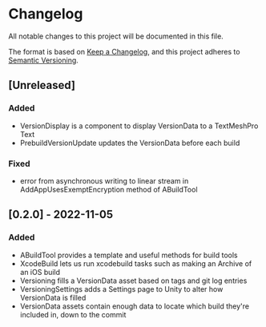 # Changelog
All notable changes to this project will be documented in this file.

The format is based on [Keep a Changelog](https://keepachangelog.com/en/1.0.0/),
and this project adheres to [Semantic Versioning](https://semver.org/spec/v2.0.0.html).

## [Unreleased]

### Added
+ VersionDisplay is a component to display VersionData to a TextMeshPro Text
+ PrebuildVersionUpdate updates the VersionData before each build

### Fixed
+ error from asynchronous writing to linear stream in AddAppUsesExemptEncryption method of ABuildTool  

## [0.2.0] - 2022-11-05
### Added
+ ABuildTool provides a template and useful methods for build tools
+ XcodeBuild lets us run xcodebuild tasks such as making an Archive of an iOS build
+ Versioning fills a VersionData asset based on tags and git log entries
+ VersioningSettings adds a Settings page to Unity to alter how VersionData is filled
+ VersionData assets contain enough data to locate which build they're included in, down to the commit
